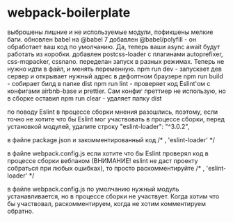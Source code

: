 # webpack-boilerplate

выброшены лишние и не используемые модули, пофикшены мелкие баги.
обновлен babel на @babel 7
добавлен @babel/polyfill - он обработает ваш код по умолчанию. Да, теперь ваши async await будут работать из коробки.
добавлен postcss-loader с плагинами autoprefixer, css-mqpacker, cssnano.
переделан запуск в разных режимах. Теперь не нужно идти в файл, и менять переменную.
npm run dev  - запускает дев сервер и открывает нужный адрес в дефолтном браузере
npm run build - собирает билд в папке dist
npm run lint - проверяет код Eslint'ом с конфигами airbnb-base и prettier. Сам конфиг преттиер не использую, но в сборке оставил
npm run clear - удаляет папку dist

по поводу Eslint в процессе сборки мнения разошлись, поэтому, если точно не хотите что бы Eslint мог участвовать в процессе сборки,  перед установкой модулей, удалите строку
   "eslint-loader": "^3.0.2",

в файле package.json и закомментированный код 
/* , 'eslint-loader' */

в файле webpack.config.js
если хотите что бы Eslint проверял код в процессе сборки вебпаком (ВНИМАНИЕ! eslint не даст проекту собраться при любых ошибках), то просто раскомментируйте 
/* , 'eslint-loader' */

в файле webpack.config.js
по умолчанию нужный модуль устанавливается, но в процессе сборки не участвует.  Когда хотим что бы участвовал,  раскомментируем, когда не хотим комментируем обратно.

